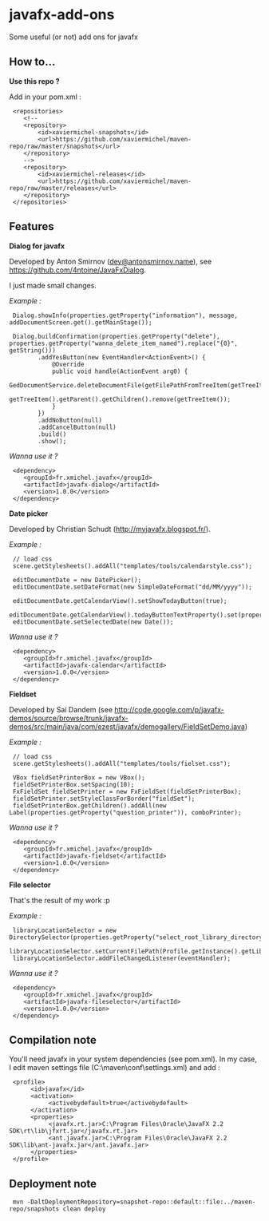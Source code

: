 javafx-add-ons
==============

Some useful (or not) add ons for javafx

How to...
---------

**Use this repo ?**

Add in your pom.xml :

     <repositories>
     	<!-- 
     	<repository>
     		<id>xaviermichel-snapshots</id>
     		<url>https://github.com/xaviermichel/maven-repo/raw/master/snapshots</url>
     	</repository>
     	-->
     	<repository>
     		<id>xaviermichel-releases</id>
     		<url>https://github.com/xaviermichel/maven-repo/raw/master/releases</url>
     	</repository>
     </repositories>


Features
--------

**Dialog for javafx**

Developed by Anton Smirnov (dev@antonsmirnov.name), see https://github.com/4ntoine/JavaFxDialog.

I just made small changes.

*Example :*

     Dialog.showInfo(properties.getProperty("information"), message, addDocumentScreen.get().getMainStage());

     Dialog.buildConfirmation(properties.getProperty("delete"), properties.getProperty("wanna_delete_item_named").replace("{0}", getString()))
     		.addYesButton(new EventHandler<ActionEvent>() {
     			@Override
     			public void handle(ActionEvent arg0) {
     				GedDocumentService.deleteDocumentFile(getFilePathFromTreeItem(getTreeItem()));
     				getTreeItem().getParent().getChildren().remove(getTreeItem());
     			}
     		})
     		.addNoButton(null)
     		.addCancelButton(null)
     		.build()
     		.show();

			
*Wanna use it ?*

     <dependency>
     	<groupId>fr.xmichel.javafx</groupId>
     	<artifactId>javafx-dialog</artifactId>
     	<version>1.0.0</version>
     </dependency>

			
**Date picker**

Developed by Christian Schudt (http://myjavafx.blogspot.fr/).

*Example :*

     // load css
	 scene.getStylesheets().addAll("templates/tools/calendarstyle.css");

     editDocumentDate = new DatePicker();
     editDocumentDate.setDateFormat(new SimpleDateFormat("dd/MM/yyyy"));
     
     editDocumentDate.getCalendarView().setShowTodayButton(true);
     editDocumentDate.getCalendarView().todayButtonTextProperty().set(properties.getProperty("today"));
     editDocumentDate.setSelectedDate(new Date());

*Wanna use it ?*

     <dependency>
     	<groupId>fr.xmichel.javafx</groupId>
     	<artifactId>javafx-calendar</artifactId>
     	<version>1.0.0</version>
     </dependency>

	 
**Fieldset**

Developed by Sai Dandem (see http://code.google.com/p/javafx-demos/source/browse/trunk/javafx-demos/src/main/java/com/ezest/javafx/demogallery/FieldSetDemo.java)

*Example :*

     // load css
	 scene.getStylesheets().addAll("templates/tools/fielset.css");

     VBox fieldSetPrinterBox = new VBox();
     fieldSetPrinterBox.setSpacing(10);
     FxFieldSet fieldSetPrinter = new FxFieldSet(fieldSetPrinterBox);
     fieldSetPrinter.setStyleClassForBorder("fieldSet");
     fieldSetPrinterBox.getChildren().addAll(new Label(properties.getProperty("question_printer")), comboPrinter);
	 
*Wanna use it ?*

     <dependency>
     	<groupId>fr.xmichel.javafx</groupId>
     	<artifactId>javafx-fieldset</artifactId>
     	<version>1.0.0</version>
     </dependency>
	  

**File selector**

That's the result of my work :p

*Example :*

     libraryLocationSelector = new DirectorySelector(properties.getProperty("select_root_library_directory"));
     libraryLocationSelector.setCurrentFilePath(Profile.getInstance().getLibraryRoot());
     libraryLocationSelector.addFileChangedListener(eventHandler);
	 
*Wanna use it ?*

     <dependency>
     	<groupId>fr.xmichel.javafx</groupId>
     	<artifactId>javafx-fileselector</artifactId>
     	<version>1.0.0</version>
     </dependency>

	 
Compilation note
----------------

You'll need javafx in your system dependencies (see pom.xml). In my case, I edit maven settings file (C:\maven\conf\settings.xml) and add :

     <profile>
          <id>javafx</id>
          <activation>
               <activebydefault>true</activebydefault>
          </activation>
          <properties>
               <javafx.rt.jar>C:\Program Files\Oracle\JavaFX 2.2 SDK\rt\lib\jfxrt.jar</javafx.rt.jar>
               <ant.javafx.jar>C:\Program Files\Oracle\JavaFX 2.2 SDK\lib\ant-javafx.jar</ant.javafx.jar>
          </properties>
     </profile>


Deployment note
---------------

     mvn -DaltDeploymentRepository=snapshot-repo::default::file:../maven-repo/snapshots clean deploy

